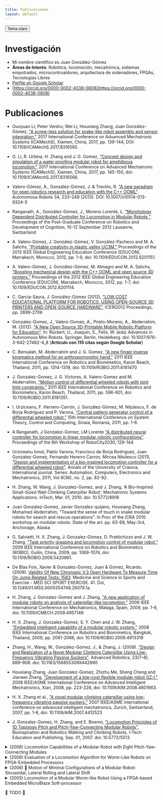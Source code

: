 ```yaml
---
title: Publicaciones
layout: default
---
```


<!-- BOTON PARA CAMBIAR EL TEMA CLARO/OSCURO -->
<button class="btn js-toggle-light-mode">Tema claro</button>

<script>
  const toggleDarkMode = document.querySelector('.js-toggle-light-mode');
  jtd.setTheme('dark');

  jtd.addEvent(toggleDarkMode, 'click', function(){
    if (jtd.getTheme() === 'dark') {
      jtd.setTheme('light');
      toggleDarkMode.textContent = 'Tema oscuro';
    } else {
      jtd.setTheme('dark');
      toggleDarkMode.textContent = 'Tema claro';
    }
  });
</script>

# Investigación

* Mi nombre científico es Juan González-Gómez
* **Áreas de Interés**: Robótica, locomoción, mecatrónica, sistemas empotrados, microcontroaldores, arquitectura de ordenadores, FPGAs, Tecnologías Libres
* [Perfile en Google Scholar](https://scholar.google.com/citations?user=khh9100AAAAJ)  
* [https://orcid.org/0000-0002-4038-0808](https://orcid.org/0000-0002-4038-0808)  


# Publicaciones

* Guoyuan Li; Peter Verdru; Wei Li; Houxiang Zhang; Juan González-Gómez, ["A screw-less solution for snake-like robot assembly and sensor integration,"](https://ieeexplore.ieee.org/abstract/document/8316565) 2017 International Conference on Advanced Mechatronic Systems (ICAMechS), Xiamen, China, 2017, pp. 139-144, DOI: 10.1109/ICAMechS.2017.8316565.

* G. Li, R. Urbina, H. Zhang and J. G. Gomez, ["Concept design and simulation of a water proofing modular robot for amphibious locomotion,"](https://ieeexplore.ieee.org/document/8316566) 2017 International Conference on Advanced Mechatronic Systems (ICAMechS), Xiamen, China, 2017, pp. 145-150, doi: 10.1109/ICAMechS.2017.8316566.

* Valero-Gómez, A., González-Gómez, J. & Treviño, R. ["A new paradigm for open robotics research and education with the C++ OOML"](https://doi.org/10.1007/s10514-013-9324-5). Autonomous Robots 34, 233–249 (2013).  DOI: 10.1007/s10514-013-9324-5 

* Ranganath, A., González-Gómez, J., Moreno Lorente, L. ["Morphology Dependent Distributed Controller for Locomotion in Modular Robots
"](https://biecoll.ub.uni-bielefeld.de/index.php/robotdoc/issue/view/38). Proceedings of the Post-Graduate Conference on Robotics and Development of Cognition, 10-12 September 2012 Lausanne, Switzerland 

* A. Valero-Gómez, J. González-Gómez, V. González-Pacheco and M. A. Salichs, ["Printable creativity in plastic valley UC3M,"](https://ieeexplore.ieee.org/abstract/document/6201151) Proceedings of the 2012 IEEE Global Engineering Education Conference (EDUCON), Marrakech, Morocco, 2012, pp. 1-9, doi: 10.1109/EDUCON.2012.6201151.

* A. Valero-Gómez, J. González-Gómez, M. Almagro and M. A. Salichs, ["Boosting mechanical design with the C++ OOML and open source 3D printers,"](https://ieeexplore.ieee.org/abstract/document/6201114) Proceedings of the 2012 IEEE Global Engineering Education Conference (EDUCON), Marrakech, Morocco, 2012, pp. 1-7, doi: 10.1109/EDUCON.2012.6201114.

* C. García-Saura, J. González-Gómez (2012), ["LOW COST EDUCATIONAL PLATFORM FOR ROBOTICS, USING OPEN-SOURCE 3D PRINTERS AND OPEN-SOURCE HARDWARE"](https://library.iated.org/view/GARCIASAURA2012LOW), ICERI2012 Proceedings, pp. 2699-2706

* Gonzalez-Gomez, J., Valero-Gomez, A., Prieto-Moreno, A., Abderrahim, M. (2012). ["A New Open Source 3D-Printable Mobile Robotic Platform for Education"](https://link.springer.com/chapter/10.1007/978-3-642-27482-4_8). In: Rückert, U., Joaquin, S., Felix, W. (eds) Advances in Autonomous Mini Robots. Springer, Berlin, Heidelberg. doi: 10.1007/978-3-642-27482-4_8 (**Artículo con 110 citas según Google Scholar**)

* C. Bensalah, M. Abderrahim and J. G. Gomez, ["A new finger inverse kinematics method for an anthropomorphic hand,"](https://ieeexplore.ieee.org/abstract/document/6181470) 2011 IEEE International Conference on Robotics and Biomimetics, Karon Beach, Thailand, 2011, pp. 1314-1319, doi: 10.1109/ROBIO.2011.6181470

* J. Gonzalez-Gomez, J. G. Victores, A. Valero-Gomez and M. Abderrahim, ["Motion control of differential wheeled robots with joint limit constraints,"](https://ieeexplore.ieee.org/abstract/document/6181351) 2011 IEEE International Conference on Robotics and Biomimetics, Karon Beach, Thailand, 2011, pp. 596-601, doi: 10.1109/ROBIO.2011.6181351.

* I. Urziceanu, F. Herrero-Carrón, J. González-Gómez, M. Niţulescu, F. de Borja Rodríguez and P. Varona, ["Central pattern generator control of a differential wheeled robot,"](https://ieeexplore.ieee.org/abstract/document/6085747) 15th International Conference on System Theory, Control and Computing, Sinaia, Romania, 2011, pp. 1-6.

* A Ranganath, J Gonzalez-Gomez, LM Lorente	["A distributed neural controller for locomotion in linear modular robotic configurations"](https://www.avinashranganath.com/files/DistributedNeuralControllerForLocomotionInLinearModularRoboticConfigurations.pdf). Proceedings of the 8th Workshop of RoboCity2030, 129-144

* Urziceanu Ionut, Pablo Varona, Francisco de Borja Rodriguez, Juan Gonzalez-Gomez, Fernando Hererro Carron, Mircea Nitulescu (2011), ["Design and implementation of a bio-inspired locomotion controller for a differential wheeled robot"](https://ace.ucv.ro/analele/2011_vol2/14_Urziceanu_Ionut.pdf). Annals of the University of Craiova, International journal. Series: Automation, Computers, Electronics and Mechatronics, 2011, Vol 8(36), no. 2, pp. 82-92.

* H. Zhang, W. Wang, J. Gonzalez-Gomez, and J. Zhang, ‘A Bio-Inspired Small-Sized Wall-Climbing Caterpillar Robot’, Mechatronic Systems Applications. InTech, Mar. 01, 2010. doi: 10.5772/8918

* Juan Gonzalez-Gomez, Javier Gonzalez-quijano, Houxiang Zhang, Mohamed Abderrahim, "Toward the sense of touch in snake modular robots for search and rescue operations". In Proc of the ICRA 2010 workshop on modular robots: State of the art. pp. 63-68, May-3rd, Anchorage, Alaska

* G. Salvietti, H. X. Zhang, J. Gonzalez-Gòmez, D. Prattichizzo and J. W. Zhang, ["Task priority grasping and locomotion control of modular robot,"](https://ieeexplore.ieee.org/abstract/document/5420861) 2009 IEEE International Conference on Robotics and Biomimetics (ROBIO), Guilin, China, 2009, pp. 1069-1074, doi: 10.1109/ROBIO.2009.5420861.

* De Blas Foix, Xavier & Gonzalez-Gomez, Juan & Gómez, Ricardo. (2009). [Validity Of New Chronopic V.3 Open Hardware To Measure Time On Jump Related Tests: 1583](http://dx.doi.org/10.1249/01.MSS.0000354748.26079.1a). Medicine and Science in Sports and Exercise - MED SCI SPORT EXERCISE. 41. Doi, 10.1249/01.MSS.0000354748.26079.1a. 

* H. Zhang, J. Gonzalez-Gomez and J. Zhang, ["A new application of modular robots on analysis of caterpillar-like locomotion,"](https://ieeexplore.ieee.org/abstract/document/4957149) 2009 IEEE International Conference on Mechatronics, Malaga, Spain, 2009, pp. 1-6, doi: 10.1109/ICMECH.2009.4957149

* H. X. Zhang, J. Gonzalez-Gomez, S. Y. Chen and J. W. Zhang, ["Embedded intelligent capability of a modular robotic system,"](https://ieeexplore.ieee.org/abstract/document/4913319) 2008 IEEE International Conference on Robotics and Biomimetics, Bangkok, Thailand, 2009, pp. 2061-2066, doi: 10.1109/ROBIO.2009.4913319


* Zhang, H., Wang, W., González-Gómez, J., & Zhang, J. (2009). ["Design and Realization of a Novel Modular Climbing Caterpillar Using Low-Frequency Vibrating Passive Suckers"](https://doi.org/10.1163/156855309X442990). Advanced Robotics, 23(7–8), 889–906. doi: 10.1163/156855309X442990

* Houxiang Zhang, Juan Gonzalez-Gomez, Zhizhu Me, Sheng Cheng and Jianwei Zhang, ["Development of a low-cost flexible modular robot GZ-I,"](https://ieeexplore.ieee.org/abstract/document/4601663) 2008 IEEE/ASME International Conference on Advanced Intelligent Mechatronics, Xian, 2008, pp. 223-228, doi: 10.1109/AIM.2008.4601663. 

* H. X. Zhang et al., ["A novel modular climbing caterpillar using low-frequency vibrating passive suckers,"](https://ieeexplore.ieee.org/abstract/document/4412523) 2007 IEEE/ASME international conference on advanced intelligent mechatronics, Zurich, Switzerland, 2007, pp. 1-6, doi: 10.1109/AIM.2007.4412523

*  J. Gonzalez-Gomez, H. Zhang, and E. Boemo, ["Locomotion Principles of 1D Topology Pitch and Pitch-Yaw-Connecting Modular Robots"](https://www.intechopen.com/chapters/460), Bioinspiration and Robotics Walking and Climbing Robots. I-Tech Education and Publishing, Sep. 01, 2007. doi: 10.5772/5513.


<details markdown="block">
  <summary>(2006) Locomotion Capabilities of a Modular Robot with Eight Pitch-Yaw-Connecting Modules</summary>  
* J. Gonzalez-Gomez, Houxiang Zhang, Eduardo Boemo and Jianwei Zhang, ["Locomotion Capabilities of a Modular Robot with Eight Pitch-Yaw-Connecting Modules"](https://repositorio.uam.es/handle/10486/666993),Proc. of the 9th International Conference on Climbing and Walking Robots. Clawar06, pp. 150-157. Brussels, September 2006
  * [Citas según google scholar: 96](https://scholar.google.com/scholar?oi=bibs&hl=es&cites=7933238640921871857)
  * Publicaciones destacadas que citan el artículo
    * 2xRobotics and Autonomous Systems (2012)
    * Artificial Intelligence (2015)
    * Advanced Robotics (2x2009)
    * Journal of Intelligent & Robotic Systems (2015)
    * Journal of field robotics (2008, 2014)
    * Autonomous Robots (2009)
    * The International Journal of Robotics Research (2015)
    * Bioinspiration & Biomimetics (2017, 2018)
    * IEEE International Conference on Robotics and Automation (ICRA, 2010, 2x2012, 3x2013, 3x2015, 2017)
    * Integrated Computer-Aided Engineering. 2018
    * Automation in Construction (2012)
    * IEEE RAS & EMBS International Conference on Biomedical Robotics and Biomechatronics (BioRob) (2012)
    * IEEE International Conference on Mechatronics and Automation (2015)
    * 2014 IEEE/RSJ International Conference on Intelligent Robots and Systems (IROS, 2007, 2014)
    * 2014 IEEE International Symposium on Safety, Security, and Rescue Robotics (2014)
    * 2023 9th International Conference on Mechatronics and Robotics Engineering (ICMRE) (2023)
    * 2015 IEEE International Conference on Robotics and Biomimetics (ROBIO) (2x2007, 2008, 2015)
    * Advances in Mechanical Engineering (2014)
    * 2013 IEEE/ASME International Conference on Advanced Intelligent Mechatronics (2013)
    * Journal of the Korean Society for Precision Engineering (2021)
    * Intelligent Robotics and Applications. ICIRA 2010
    * ROBOT 2017: Third Iberian Robotics Conference. ROBOT 2017. Advances in Intelligent Systems and Computing (2017)
    * 2008 3rd IEEE Conference on Industrial Electronics and Applications (2008)
    * 2012 IEEE International Symposium on Safety, Security, and Rescue Robotics (SSRR, 2012)
    * Assistive Robotics, pp. 612-619 (2015)
    * 2007 International Conference on Control, Automation and Systems (ICCAS, 2007)
    * 2008 IEEE International Conference on Automation, Quality and Testing, Robotics (2008)
    * International Journal of Information AcquisitionVol. 05, No. 02, pp. 111-126 (2008) 
    * 2012 IEEE International Conference on Multisensor Fusion and Integration for Intelligent Systems (MFI),
    * ASME/IFToMM International Conference on Reconfigurable Mechanisms and Robots, ReMAR (2009)
    * Journal of Institute of Control, Robotics and Systems (2008)
</details>


<details markdown="block">
  <summary>(2006) Evaluation of a Locomotion Algorithm for Worm-Like Robots on FPGA-Embedded Processors</summary>  
* Gonzalez-Gomez, J., Gonzalez, I., Gomez-Arribas, F., Boemo, E. (2006). ["Evaluation of a Locomotion Algorithm for Worm-Like Robots on FPGA-Embedded Processors"](https://link.springer.com/chapter/10.1007/11802839_4). In: Bertels, K., Cardoso, J.M.P., Vassiliadis, S. (eds) Reconfigurable Computing: Architectures and Applications. ARC 2006. Lecture Notes in Computer Science, vol 3985. Springer, Berlin, Heidelberg. doi: 10.1007/11802839_4
</details>


<details markdown="block">
  <summary>(2006) 🏅 Motion of Minimal Configurations of a Modular Robot: Sinusoidal, Lateral Rolling and Lateral Shift</summary>  
* Gonzalez-Gomez, J., Boemo, E. (2006). ["Motion of Minimal Configurations of a Modular Robot: Sinusoidal, Lateral Rolling and Lateral Shift"](https://doi.org/10.1007/3-540-26415-9_80). In: Tokhi, M.O., Virk, G.S., Hossain, M.A. (eds) Climbing and Walking Robots. Springer, Berlin, Heidelberg. Doi: 10.1007/3-540-26415-9_80
  * [Citas según google scholar: 36](https://scholar.google.com/scholar?oi=bibs&hl=es&cites=11539521283850101037)
  * This paper received the “🏅Industrial Robot Highly Commended Award”
  * Publicaciones destacadas que citan el artículo
   * Ocean Eng., 227 (2021)
   * International Journal of Advanced Robotic Systems (2017)
   * Journal of Intelligent & Robotic Systems (2019)
   * 2 Robotics and Autonomous Systems (2012, 2014)
   * Industrial Robot (2006)
   * IEEE Symposium Series on Computational Intelligence (SSCI, 2023)
   * Intelligent Robotics and Applications (ICIRA, 2010) 
   * International Journal of Advanced Robotic Systems (2017)
   * 2008 IEEE International Conference on Robotics and Biomimetics (2008)
   * International Conference on Computational and Experimental Science and Engineering (ICCESEN 2016)
   * Ingeniare. Revista chilena de ingeniería (2014)
   * International Journal of Advanced Computer Science and Applications (2019)
</details>

<details markdown="block">
  <summary>(2005) Locomotion of a Modular Worm-like Robot Using a FPGA-based Embedded MicroBlaze Soft-processor</summary>  
* Gonzalez-Gomez, J., Aguayo, E., Boemo, E. (2005). ["Locomotion of a Modular Worm-like Robot Using a FPGA-based Embedded MicroBlaze Soft-processor"](https://link.springer.com/chapter/10.1007/3-540-29461-9_85). In: Climbing and Walking Robots. Springer, Berlin, Heidelberg. doi: 10.1007/3-540-29461-9_85
  * [Citas según google scholar: 44](https://scholar.google.com/scholar?oi=bibs&hl=es&cites=4031571374279331794)
  * This paper received the “🏅Industrial Robot Highly Commended Award”
  * Publicaciones destacadas que citan el artículo
    * Journal of Field Robotics
    * Journal of Intelligent & Robotic Systems 
    * Industrial Robot
    * 20th International Conference on Control, Automation and Systems (ICCAS)
    * Journal of Bionic Engineering
    * IEEE Conference on Industrial Electronics and Applications (ICIEA)
    * IEEE/RSJ International Conference on Intelligent Robots and Systems (IROS)
    * IEEE International Symposium on Embedded Computing
    * SPIE 7321, Bio-Inspired/Biomimetic Sensor Technologies and Applications
    * International Conference on Recent Trends and Challenges in Computational Models (ICRTCCM)
    * SPIE 7546, Second International Conference on Digital Image Processing    
</details>




🚧 TODO 🚧  

